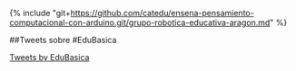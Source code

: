 {% include "git+https://github.com/catedu/ensena-pensamiento-computacional-con-arduino.git/grupo-robotica-educativa-aragon.md" %}

##Tweets sobre #EduBasica

<a class="twitter-timeline" href="https://twitter.com/EduBasica?ref_src=twsrc%5Etfw">Tweets by EduBasica</a> <script async src="https://platform.twitter.com/widgets.js" charset="utf-8"></script>